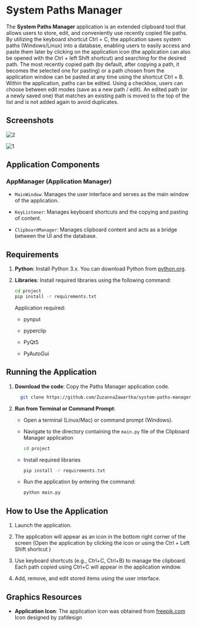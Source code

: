 # System Paths Manager

The **System Paths Manager** application is an extended clipboard tool that allows users to store, edit, and conveniently use recently copied file paths. By utilizing the keyboard shortcut Ctrl + C, the application saves system paths (Windows/Linux) into a database, enabling users to easily access and paste them later by clicking on the application icon (the application can also be opened with the Ctrl + left Shift shortcut) and searching for the desired path. The most recently copied path (by default, after copying a path, it becomes the selected one for pasting) or a path chosen from the application window can be pasted at any time using the shortcut Ctrl + B. Within the application, paths can be edited. Using a checkbox, users can choose between edit modes (save as a new path / edit). An edited path (or a newly saved one) that matches an existing path is moved to the top of the list and is not added again to avoid duplicates. 

## Screenshots

![2](https://github.com/ZuzannaZawartka/system-paths-manager/assets/60311564/bdc94a49-7783-4061-bc95-6c0b3efff573)


![1](https://github.com/ZuzannaZawartka/system-paths-manager/assets/60311564/10043f46-88ee-4aa8-a6bf-d8b524a0e805)


## Application Components

### AppManager (Application Manager)

- `MainWindow`: Manages the user interface and serves as the main window of the application.

- `KeyListener`: Manages keyboard shortcuts and the copying and pasting of content.

- `ClipboardManager`: Manages clipboard content and acts as a bridge between the UI and the database.

## Requirements

1. **Python**: Install Python 3.x. You can download Python from [python.org](https://www.python.org/downloads/).

2. **Libraries**: Install required libraries using the following command:

   ```bash
   cd project
   pip install -r requirements.txt
   ```
   
	Application required:
	- pynput
	- pyperclip
	- PyQt5

	- PyAutoGui
## Running the Application

1. **Download the code**: Copy the Paths Manager application code.
   ```bash
     git clone https://github.com/ZuzannaZawartka/system-paths-manager.git
     ```
2. **Run from Terminal or Command Prompt**:

   - Open a terminal (Linux/Mac) or command prompt (Windows).

   - Navigate to the directory containing the `main.py` file of the Clipboard Manager application
     ```bash
     cd project
     ```

   - Install required libraries 
		```bash
	   pip install -r requirements.txt
     ```
   - Run the application by entering the command:

     ```bash
     python main.py
     ```

## How to Use the Application

1. Launch the application.

2. The application will appear as an icon in the bottom right corner of the screen (Open the application by clicking the icon or using the Ctrl + Left Shift shortcut )

3. Use keyboard shortcuts (e.g., Ctrl+C, Ctrl+B) to manage the clipboard. Each path copied using Ctrl+C will appear in the application window.

4. Add, remove, and edit stored items using the user interface.

## Graphics Resources

- **Application Icon**: The application icon was obtained from [freepik.com](https://www.freepik.com/icon/mobile-application_5021035) Icon designed by zafdesign
